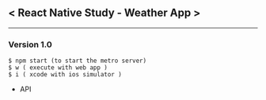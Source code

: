 ## < React Native Study - Weather App >

---

### Version 1.0

```JS
$ npm start (to start the metro server)
$ w ( execute with web app )
$ i ( xcode with ios simulator )
```

- API
